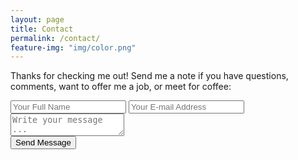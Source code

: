 ```yaml
---
layout: page
title: Contact
permalink: /contact/
feature-img: "img/color.png"
---
```


Thanks for checking me out! Send me a note if you have questions, comments, want to offer me a job, or meet for coffee:

<form action="https://getsimpleform.com/messages?form_api_token=2f11822ca2fdbb0d92a04e16385e1d38" method="post">
  <!-- the redirect_to is optional, the form will redirect to the referrer on submission -->
  <input type='hidden' name='redirect_to' value='http://www.amyfarleyseattle.com/thank-you/' />
  <input type='text' name='name' placeholder='Your Full Name' />
  <input type='email' name='email' placeholder='Your E-mail Address' /><br>
  <textarea name='message' placeholder='Write your message ...'></textarea><br>
  <input type='submit' value='Send Message' />
</form>
